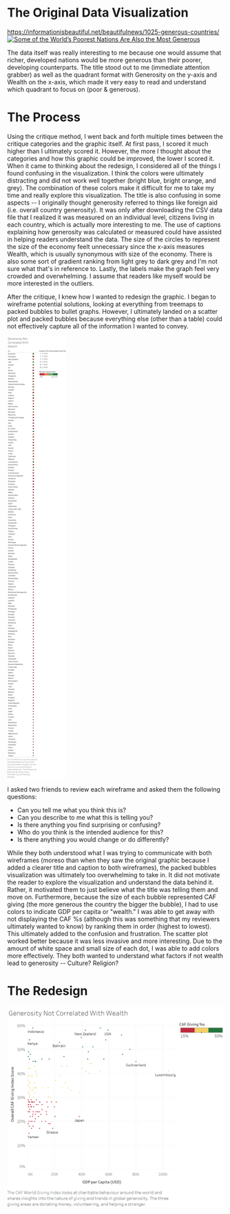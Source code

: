# The Original Data Visualization
https://informationisbeautiful.net/beautifulnews/1025-generous-countries/
<a href="https://informationisbeautiful.net/beautifulnews/1025-generous-countries" target="_blank"><img style="height:300px;width:auto;" src="https://s3.amazonaws.com/infobeautiful-bnews/images/1025/1025-generous-countries.svg" alt="Some of the World’s Poorest Nations Are Also the Most Generous " /></a>

The data itself was really interesting to me because one would assume that richer, developed nations would be more generous than their poorer, developing counterparts. The title stood out to me (immediate attention grabber) as well as the quadrant format with Generosity on the y-axis and Wealth on the x-axis, which made it very easy to read and understand which quadrant to focus on (poor & generous). 

# The Process
Using the critique method, I went back and forth multiple times between the critique categories and the graphic itself. At first pass, I scored it much higher than I ultimately scored it. However, the more I thought about the categories and how this graphic could be improved, the lower I scored it. When it came to thinking about the redesign, I considered all of the things I found confusing in the visualization. I think the colors were ultimately distracting and did not work well together (bright blue, bright orange, and grey). The combination of these colors make it difficult for me to take my time and really explore this visualization. The title is also confusing in some aspects -- I originally thought generosity referred to things like foreign aid (i.e. overall country generosity). It was only after downloading the CSV data file that I realized it was measured on an individual level, citizens living in each country, which is actually more interesting to me. The use of captions explaining how generosity was calculated or measured could have assisted in helping readers understand the data. The size of the circles to represent the size of the economy feelt unnecessary since the x-axis measures Wealth, which is usually synonymous with size of the economy. There is also some sort of gradient ranking from light grey to dark grey and I'm not sure what that's in reference to. Lastly, the labels make the graph feel very crowded and overwhelming. I assume that readers like myself would be more interested in the outliers. 

After the critique, I knew how I wanted to redesign the graphic. I began to wireframe potential solutions, looking at everything from treemaps to packed bubbles to bullet graphs. However, I ultimately landed on a scatter plot and packed bubbles because everything else (other than a table) could not effectively capture all of the information I wanted to convey. 

![Packed Bubbles](https://github.com/jlpeng62/jlpeng/blob/master/CAF%20Giving%20Wireframe%201.png?raw=true)

I asked two friends to review each wireframe and asked them the following questions:
- Can you tell me what you think this is?
- Can you describe to me what this is telling you?
- Is there anything you find surprising or confusing?
- Who do you think is the intended audience for this?
- Is there anything you would change or do differently?

While they both understood what I was trying to communicate with both wireframes (moreso than when they saw the original graphic because I added a clearer title and caption to both wireframes), the packed bubbles visualization was ultimately too overwhelming to take in. It did not motivate the reader to explore the visualization and understand the data behind it. Rather, it motivated them to just believe what the title was telling them and move on. Furthermore, because the size of each bubble represented CAF giving (the more generous the country the bigger the bubble), I had to use colors to indicate GDP per capita or "wealth." I was able to get away with not displaying the CAF %s (although this was something that my reviewers ultimately wanted to know) by ranking them in order (highest to lowest). This ultimately added to the confusion and frustration. The scatter plot worked better because it was less invasive and more interesting. Due to the amount of white space and small size of each dot, I was able to add colors more effectively. They both wanted to understand what factors if not wealth lead to generosity -- Culture? Religion?

# The Redesign
![Generosity Not Correlated With Wealth](https://github.com/jlpeng62/jlpeng/blob/master/CAF%20Giving.png?raw=true)

